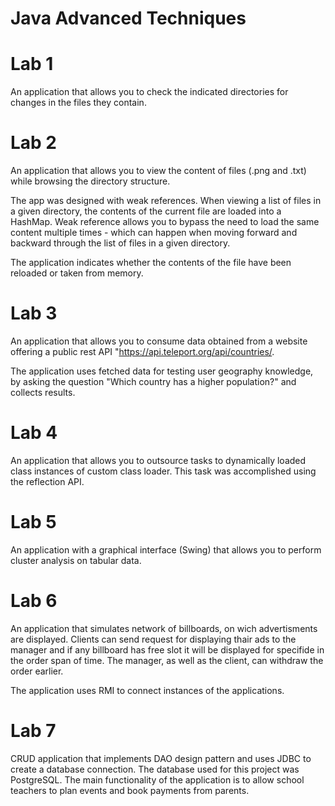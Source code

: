 # Java Advanced Techniques

# Lab 1
An application that allows you to check the indicated directories for changes in the files they contain.

# Lab 2
An application that allows you to view the content of files (.png and .txt) while browsing the directory structure. 

The app was designed with weak references. When viewing a list of files in a given directory, the contents of the current file are loaded into a HashMap. Weak reference allows you to bypass the need to load the same content multiple times - which can happen when moving forward and backward through the list of files in a given directory.

The application indicates whether the contents of the file have been reloaded or taken from memory.
# Lab 3

An application that allows you to consume data obtained from a website offering a public rest API "https://api.teleport.org/api/countries/.

The application uses fetched data for testing user geography knowledge, by asking the question "Which country has a higher population?" and collects results.

# Lab 4
An application that allows you to outsource tasks to dynamically loaded class instances of custom class loader. This task was accomplished using the reflection API.

# Lab 5
An application with a graphical interface (Swing) that allows you to perform cluster analysis on tabular data.

# Lab 6
An application that simulates network of billboards, on wich advertisments are displayed. Clients can send request for displaying thair ads to the manager and if any billboard has free slot it will be displayed for specifide in the order span of time. The manager, as well as the client, can withdraw the order earlier.

The application uses RMI to connect instances of the applications.

# Lab 7
CRUD application that implements DAO design pattern and uses JDBC to create a database connection. The database used for this project was PostgreSQL.
The main functionality of the application is to allow school teachers to plan events and book payments from parents.



